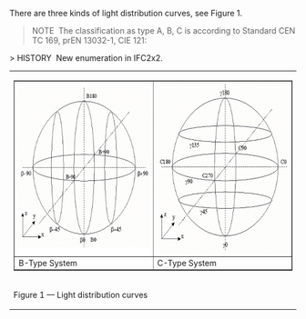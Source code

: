 ﻿There are three kinds of light distribution curves, see Figure 1.

> NOTE&nbsp; The classification as type A, B, C is according to Standard CEN TC 169, prEN 13032-1, CIE 121:

<table


<tr><td>
<table border="1"> 
<tr> 
  <td><img src="../../../../../../figures/ifclightdistributioncurveenum_b-plane.gif" alt="B-Type" width="300" height="300" border="0"></td> 
  <td><img src="../../../../../../figures/ifclightdistributioncurveenum_c-plane.gif" alt="C-Type" width="300" height="300" border="0"></td> 
</tr> 
<tr> 
  <td>B-Type System</td> 
  <td>C-Type System</td> 
</tr> 
</table> 
</td></tr><tr><td><p class="figure">Figure 1 &mdash; Light distribution curves</p></td></tr>
> HISTORY&nbsp; New enumeration in IFC2x2.
